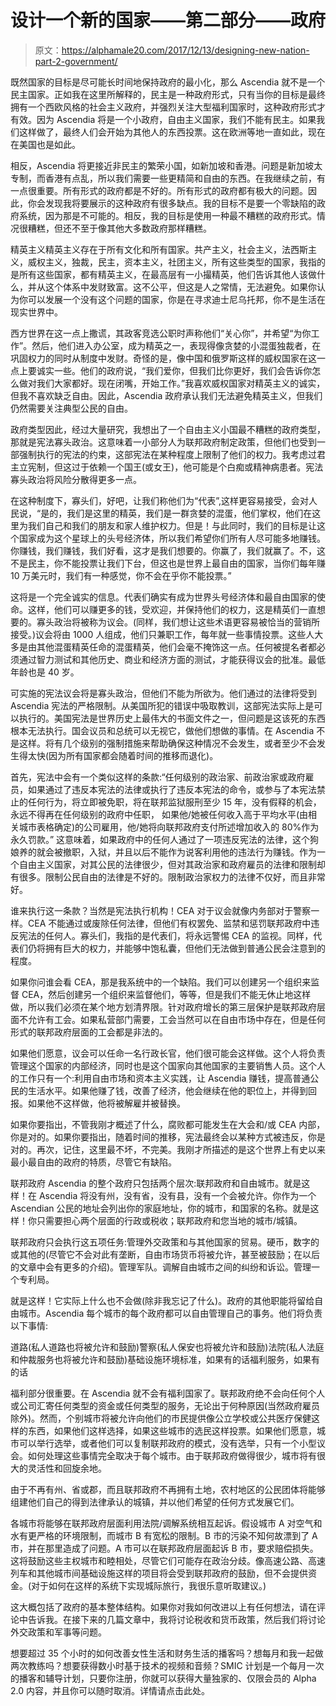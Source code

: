 # 设计一个新的国家——第二部分——政府

> 原文：<https://alphamale20.com/2017/12/13/designing-new-nation-part-2-government/>

既然国家的目标是尽可能长时间地保持政府的最小化，那么 Ascendia 就不是一个民主国家。正如我在这里所解释的，民主是一种政府形式，只有当你的目标是最终拥有一个西欧风格的社会主义政府，并强烈关注大型福利国家时，这种政府形式才有效。因为 Ascendia 将是一个小政府，自由主义国家，我们不能有民主。如果我们这样做了，最终人们会开始为其他人的东西投票。这在欧洲等地一直如此，现在在美国也是如此。

相反，Ascendia 将更接近非民主的繁荣小国，如新加坡和香港。问题是新加坡太专制，而香港有点乱，所以我们需要一些更精简和自由的东西。在我继续之前，有一点很重要。所有形式的政府都是不好的。所有形式的政府都有极大的问题。因此，你会发现我将要展示的这种政府有很多缺点。我的目标不是要一个零缺陷的政府系统，因为那是不可能的。相反，我的目标是使用一种最不糟糕的政府形式。情况很糟糕，但还不至于像其他大多数政府那样糟糕。

精英主义精英主义存在于所有文化和所有国家。共产主义，社会主义，法西斯主义，威权主义，独裁，民主，资本主义，社团主义，所有这些类型的国家，我指的是所有这些国家，都有精英主义，在最高层有一小撮精英，他们告诉其他人该做什么，并从这个体系中发财致富。这不公平，但这是人之常情，无法避免。如果你认为你可以发展一个没有这个问题的国家，你是在寻求迪士尼乌托邦，你不是生活在现实世界中。

西方世界在这一点上撒谎，其政客竞选公职时声称他们“关心你”，并希望“为你工作”。然后，他们进入办公室，成为精英之一，表现得像贪婪的小混蛋独裁者，在巩固权力的同时从制度中发财。奇怪的是，像中国和俄罗斯这样的威权国家在这一点上要诚实一些。他们的政府说，“我们爱你，但我们比你更好，我们会告诉你怎么做对我们大家都好。现在闭嘴，开始工作。”我喜欢威权国家对精英主义的诚实，但我不喜欢缺乏自由。因此，Ascendia 政府承认我们无法避免精英主义，但我们仍然需要关注典型公民的自由。

政府类型因此，经过大量研究，我想出了一个自由主义小国最不糟糕的政府类型，那就是宪法寡头政治。这意味着一小部分人为联邦政府制定政策，但他们也受到一部强制执行的宪法的约束，这部宪法在某种程度上限制了他们的权力。我考虑过君主立宪制，但这过于依赖一个国王(或女王)，他可能是个白痴或精神病患者。宪法寡头政治将风险分散得更多一点。

在这种制度下，寡头们，好吧，让我们称他们为“代表”,这样更容易接受，会对人民说，“是的，我们是这里的精英，我们是一群贪婪的混蛋，他们掌权，他们在这里为我们自己和我们的朋友和家人维护权力。但是！与此同时，我们的目标是让这个国家成为这个星球上的头号经济体，所以我们希望你们所有人尽可能多地赚钱。你赚钱，我们赚钱，我们好看，这才是我们想要的。你赢了，我们就赢了。不，这不是民主，你不能投票让我们下台，但这也是世界上最自由的国家，当你们每年赚 10 万美元时，我们有一种感觉，你不会在乎你不能投票。”

这将是一个完全诚实的信息。代表们确实有成为世界头号经济体和最自由国家的使命。这样，他们可以赚更多的钱，受欢迎，并保持他们的权力，这是精英们一直想要的。寡头政治将被称为议会。(同样，我们想让这些术语更容易被恰当的营销所接受。)议会将由 1000 人组成，他们只兼职工作，每年就一些事情投票。这些人大多是由其他混蛋精英任命的混蛋精英，他们会毫不掩饰这一点。任何被提名者都必须通过智力测试和其他历史、商业和经济方面的测试，才能获得议会的批准。最低年龄也是 40 岁。

可实施的宪法议会将是寡头政治，但他们不能为所欲为。他们通过的法律将受到 Ascendia 宪法的严格限制。从美国所犯的错误中吸取教训，这部宪法实际上是可以执行的。美国宪法是世界历史上最伟大的书面文件之一，但问题是这该死的东西根本无法执行。国会议员和总统可以无视它，做他们想做的事情。在 Ascendia 不是这样。将有几个级别的强制措施来帮助确保这种情况不会发生，或者至少不会发生得太快(因为所有国家都会随着时间的推移而退化)。

首先，宪法中会有一个类似这样的条款:“任何级别的政治家、前政治家或政府雇员，如果通过了违反本宪法的法律或执行了违反本宪法的命令，或参与了本宪法禁止的任何行为，将立即被免职，将在联邦监狱服刑至少 15 年，没有假释的机会，永远不得再在任何级别的政府中任职， 如果他/她被任何收入高于平均水平(由相关城市表格确定)的公司雇用，他/她将向联邦政府支付所述增加收入的 80%作为永久罚款。” 这意味着，如果政府中的任何人通过了一项违反宪法的法律，这个狗娘养的就会被撤职，入狱，并且以后不能作为说客利用他的违法行为赚钱。作为一个自由主义国家，对其公民的法律很少，但对其政治家和政府雇员的法律和限制却有很多。限制公民自由的法律是不好的。限制政治家权力的法律不仅好，而且非常好。

谁来执行这一条款？当然是宪法执行机构！CEA 对于议会就像内务部对于警察一样。CEA 不能通过或废除任何法律，但他们有权罢免、监禁和惩罚联邦政府中违反宪法的任何人。寡头们，我指的是代表们，将永远警惕 CEA 的监视。同样，代表们仍将拥有巨大的权力，并能够中饱私囊，但他们无法做到普通公民会注意到的程度。

如果你问谁会看 CEA，那是我系统中的一个缺陷。我们可以创建另一个组织来监督 CEA，然后创建另一个组织来监督他们，等等，但是我们不能无休止地这样做，所以我们必须在某个地方划清界限。针对政府增长的第三层保护是联邦政府层面不允许有工会。如果私营部门需要，工会当然可以在自由市场中存在，但是任何形式的联邦政府层面的工会都是非法的。

如果他们愿意，议会可以任命一名行政长官，他们很可能会这样做。这个人将负责管理这个国家的内部经济，同时也是这个国家向其他国家的主要销售人员。这个人的工作只有一个:利用自由市场和资本主义实践，让 Ascendia 赚钱，提高普通公民的生活水平。如果他赚了钱，改善了经济，他会继续在他的职位上，并得到回报。如果他不这样做，他将被解雇并被替换。

如果你要指出，不管我刚才概述了什么，腐败都可能发生在大会和/或 CEA 内部，你是对的。如果你要指出，随着时间的推移，宪法最终会以某种方式被违反，你是对的。再次，记住，这里最不坏，不完美。我刚才所描述的是这个世界上有史以来最小最自由的政府的特质，尽管它有缺陷。

联邦政府 Ascendia 的整个政府只包括两个层次:联邦政府和自由城市。就是这样！在 Ascendia 将没有州，没有省，没有县，没有一个会被允许。你作为一个 Ascendian 公民的地址会列出你的家庭地址，你的城市，和国家的名称。就是这样！你只需要担心两个层面的行政或税收；联邦政府和您当地的城市/城镇。

联邦政府只会执行这五项任务:管理外交政策和与其他国家的贸易。硬币，数字的或其他的(尽管它不会对此有垄断，自由市场货币将被允许，甚至被鼓励；在以后的文章中会有更多的介绍)。管理军队。调解自由城市之间的纠纷和诉讼。管理一个专利局。

就是这样！它实际上什么也不会做(除非我忘记了什么)。政府的其他职能将留给自由城市。Ascendia 每个城市的每个政府都可以自由管理自己的事务。他们将负责以下事情:

道路(私人道路也将被允许和鼓励)警察(私人保安也将被允许和鼓励)法院(私人法庭和仲裁服务也将被允许和鼓励)基础设施环境标准，如果有的话福利服务，如果有的话

福利部分很重要。在 Ascendia 就不会有福利国家了。联邦政府绝不会向任何个人或公司汇寄任何类型的资金或任何类型的服务，无论出于何种原因(当然政府雇员除外)。然而，个别城市将被允许向他们的市民提供像公立学校或公共医疗保健这样的东西，如果他们这样选择，如果这些城市的选民这样投票。如果他们愿意，城市可以举行选举，或者他们可以复制联邦政府的模式，没有选举，只有一个小型议会。如何处理这些事情完全取决于每个城市。由于联邦政府做得很少，城市将有很大的灵活性和回旋余地。

由于不再有州、省或郡，而且联邦政府不再拥有土地，农村地区的公民团体将能够组建他们自己的得到法律承认的城镇，并以他们希望的任何方式发展它们。

各城市将能够在联邦政府层面利用法院/调解系统相互起诉。假设城市 A 对空气和水有更严格的环境限制，而城市 B 有宽松的限制。B 市的污染不知何故漂到了 A 市，并在那里造成了问题。A 市可以在联邦政府层面起诉 B 市，要求赔偿损失。这将鼓励这些主权城市和睦相处，尽管它们可能存在政治分歧。像高速公路、高速列车和其他城市间基础设施这样的项目将会受到联邦政府的鼓励，但不会提供资金。(对于如何在这样的系统下实现城际旅行，我很乐意听取建议。)

这大概包括了政府的基本整体结构。如果你对我如何改进以上有任何想法，请在评论中告诉我。在接下来的几篇文章中，我将讨论税收和货币政策，然后我们将讨论外交政策和军事等问题。

想要超过 35 个小时的如何改善女性生活和财务生活的播客吗？想每月和我一起做两次教练吗？想要获得数小时基于技术的视频和音频？SMIC 计划是一个每月一次的播客和辅导计划，只要你注册，你就可以获得大量独家的、仅限会员的 Alpha 2.0 内容，并且你可以随时取消。详情请点击此处。